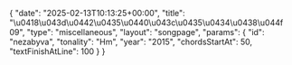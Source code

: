 {
    "date": "2025-02-13T10:13:25+00:00",
    "title": "\u0418\u043d\u0442\u0435\u0440\u043c\u0435\u0434\u0438\u044f 09",
    "type": "miscellaneous",
    "layout": "songpage",
    "params": {
        "id": "nezabyva",
        "tonality": "Hm",
        "year": "2015",
        "chordsStartAt": 50,
        "textFinishAtLine": 100
    }
}